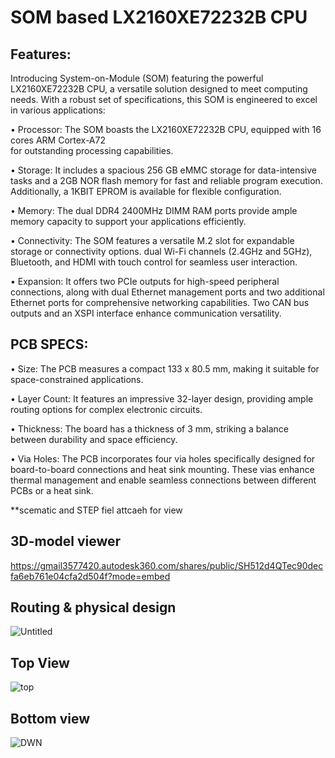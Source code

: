 # SOM based LX2160XE72232B CPU




## Features:

Introducing System-on-Module (SOM) featuring the powerful LX2160XE72232B CPU, 
a versatile solution designed to meet computing needs. With a robust set of specifications, this SOM is engineered to excel in various applications:

•	Processor: The SOM boasts the LX2160XE72232B CPU, equipped with 16 cores ARM Cortex-A72  
  for outstanding processing capabilities.
  
•	Storage: It includes a spacious 256 GB eMMC storage for data-intensive tasks and a 2GB NOR flash memory for fast and reliable program execution. 
   Additionally, a 1KBIT EPROM is available for flexible configuration.
   
•	Memory: The dual DDR4 2400MHz DIMM RAM ports provide ample memory capacity to support your applications efficiently.

•	Connectivity: The SOM features a versatile M.2 slot for expandable storage or connectivity options. 
  dual Wi-Fi channels (2.4GHz and 5GHz), Bluetooth, and HDMI with touch control for seamless user interaction.
  
•	Expansion: It offers two PCIe outputs for high-speed peripheral connections, along with dual Ethernet management ports and two additional Ethernet ports for comprehensive networking capabilities. 
  Two CAN bus outputs and an XSPI interface enhance communication versatility.


## PCB SPECS:

•	Size: The PCB measures a compact 133 x 80.5 mm, making it suitable for space-constrained applications.

•	Layer Count: It features an impressive 32-layer design, providing ample routing options for complex electronic circuits.

•	Thickness: The board has a thickness of 3 mm, striking a balance between durability and space efficiency.

•	Via Holes: The PCB incorporates four via holes specifically designed for board-to-board connections and heat sink mounting. 
  These vias enhance thermal management and enable seamless connections between different PCBs or a heat sink.

**scematic and STEP fiel attcaeh for view 

## 3D-model viewer 

https://gmail3577420.autodesk360.com/shares/public/SH512d4QTec90decfa6eb761e04cfa2d504f?mode=embed

## Routing & physical design

![Untitled](https://github.com/liroman2312/SOM_based_LX2160XE72232B/assets/101349420/2da0d5e5-d980-4b1c-b298-1b7238418410)


## Top View

![top](https://github.com/liroman2312/SOM_based_LX2160XE72232B/assets/101349420/bb50305f-39ac-4ea9-a944-b2fa20fa5ab6)

## Bottom view

![DWN](https://github.com/liroman2312/SOM_based_LX2160XE72232B/assets/101349420/f1607d36-52a6-4338-ba4e-f83d13cc9da7)



